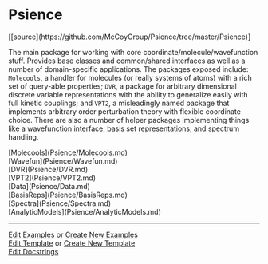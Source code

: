 # <a id="Psience">Psience</a> 
<div class="docs-source-link" markdown="1">
[[source](https://github.com/McCoyGroup/Psience/tree/master/Psience)]
</div>
    
The main package for working with core coordinate/molecule/wavefunction stuff.
Provides base classes and common/shared interfaces as well as a number of domain-specific applications.
The packages exposed include: `Molecools`, a handler for molecules (or really systems of atoms) with a
rich set of query-able properties; `DVR`, a package for arbitrary dimensional discrete variable representations
with the ability to generalize easily with full kinetic couplings; and `VPT2`, a misleadingly named package that
implements arbitrary order perturbation theory with flexible coordinate choice.
There are also a number of helper packages implementing things like a wavefunction interface, basis set representations,
and spectrum handling.

<div class="container alert alert-secondary bg-light">
  <div class="row">
   <div class="col" markdown="1">
[Molecools](Psience/Molecools.md)   
</div>
   <div class="col" markdown="1">
[Wavefun](Psience/Wavefun.md)   
</div>
   <div class="col" markdown="1">
[DVR](Psience/DVR.md)   
</div>
</div>
  <div class="row">
   <div class="col" markdown="1">
[VPT2](Psience/VPT2.md)   
</div>
   <div class="col" markdown="1">
[Data](Psience/Data.md)   
</div>
   <div class="col" markdown="1">
[BasisReps](Psience/BasisReps.md)   
</div>
</div>
  <div class="row">
   <div class="col" markdown="1">
[Spectra](Psience/Spectra.md)   
</div>
   <div class="col" markdown="1">
[AnalyticModels](Psience/AnalyticModels.md)   
</div>
   <div class="col" markdown="1">
   
</div>
</div>
</div>







___

[Edit Examples](https://github.com/McCoyGroup/Psience/edit/master/ci/examples/Psience.md) or 
[Create New Examples](https://github.com/McCoyGroup/Psience/new/master/?filename=ci/examples/Psience.md) <br/>
[Edit Template](https://github.com/McCoyGroup/Psience/edit/master/ci/docs/Psience.md) or 
[Create New Template](https://github.com/McCoyGroup/Psience/new/master/?filename=ci/docs/templates/Psience.md) <br/>
[Edit Docstrings](https://github.com/McCoyGroup/Psience/edit/master/Psience/__init__.py?message=Update%20Docs)